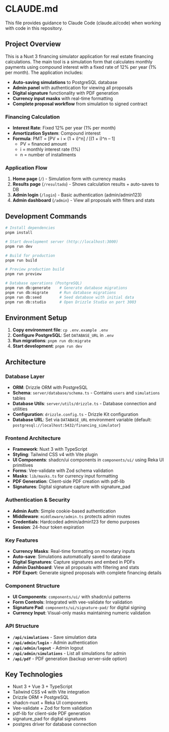 # CLAUDE.md

This file provides guidance to Claude Code (claude.ai/code) when working with code in this repository.

## Project Overview

This is a Nuxt 3 financing simulator application for real estate financing calculations. The main tool is a simulation form that calculates monthly payments using compound interest with a fixed rate of 12% per year (1% per month). The application includes:

- **Auto-saving simulations** to PostgreSQL database
- **Admin panel** with authentication for viewing all proposals
- **Digital signature** functionality with PDF generation
- **Currency input masks** with real-time formatting
- **Complete proposal workflow** from simulation to signed contract

### Financing Calculation
- **Interest Rate**: Fixed 12% per year (1% per month)
- **Amortization System**: Compound interest
- **Formula**: PMT = [PV × i × (1 + i)^n] / [(1 + i)^n – 1]
  - PV = financed amount
  - i = monthly interest rate (1%)
  - n = number of installments

### Application Flow
1. **Home page** (`/`) - Simulation form with currency masks
2. **Results page** (`/resultado`) - Shows calculation results + auto-saves to DB
3. **Admin login** (`/login`) - Basic authentication (admin/admin123)
4. **Admin dashboard** (`/admin`) - View all proposals with filters and stats

## Development Commands

```bash
# Install dependencies
pnpm install

# Start development server (http://localhost:3000)
pnpm run dev

# Build for production
pnpm run build

# Preview production build
pnpm run preview

# Database operations (PostgreSQL)
pnpm run db:generate    # Generate database migrations
pnpm run db:migrate     # Run database migrations
pnpm run db:seed        # Seed database with initial data
pnpm run db:studio      # Open Drizzle Studio on port 3003
```

## Environment Setup

1. **Copy environment file**: `cp .env.example .env`
2. **Configure PostgreSQL**: Set `DATABASE_URL` in `.env`
3. **Run migrations**: `pnpm run db:migrate`
4. **Start development**: `pnpm run dev`

## Architecture

### Database Layer
- **ORM**: Drizzle ORM with PostgreSQL
- **Schema**: `server/database/schema.ts` - Contains `users` and `simulations` tables
- **Database Utils**: `server/utils/drizzle.ts` - Database connection and utilities
- **Configuration**: `drizzle.config.ts` - Drizzle Kit configuration
- **Database URL**: Set via `DATABASE_URL` environment variable (default: `postgresql://localhost:5432/financing_simulator`)

### Frontend Architecture
- **Framework**: Nuxt 3 with TypeScript
- **Styling**: Tailwind CSS v4 with Vite plugin
- **UI Components**: shadcn/ui components in `components/ui/` using Reka UI primitives
- **Forms**: Vee-validate with Zod schema validation
- **Masks**: `lib/masks.ts` for currency input formatting
- **PDF Generation**: Client-side PDF creation with pdf-lib
- **Signatures**: Digital signature capture with signature_pad

### Authentication & Security
- **Admin Auth**: Simple cookie-based authentication
- **Middleware**: `middleware/admin.ts` protects admin routes
- **Credentials**: Hardcoded admin/admin123 for demo purposes
- **Session**: 24-hour token expiration

### Key Features
- **Currency Masks**: Real-time formatting on monetary inputs
- **Auto-save**: Simulations automatically saved to database
- **Digital Signatures**: Capture signatures and embed in PDFs
- **Admin Dashboard**: View all proposals with filtering and stats
- **PDF Export**: Generate signed proposals with complete financing details

### Component Structure
- **UI Components**: `components/ui/` with shadcn/ui patterns
- **Form Controls**: Integrated with vee-validate for validation
- **Signature Pad**: `components/ui/signature-pad/` for digital signing
- **Currency Input**: Visual-only masks maintaining numeric validation

### API Structure
- **`/api/simulations`** - Save simulation data
- **`/api/admin/login`** - Admin authentication
- **`/api/admin/logout`** - Admin logout
- **`/api/admin/simulations`** - List all simulations for admin
- **`/api/pdf`** - PDF generation (backup server-side option)

## Key Technologies
- Nuxt 3 + Vue 3 + TypeScript
- Tailwind CSS v4 with Vite integration
- Drizzle ORM + PostgreSQL
- shadcn-nuxt + Reka UI components
- Vee-validate + Zod for form validation
- pdf-lib for client-side PDF generation
- signature_pad for digital signatures
- postgres driver for database connection